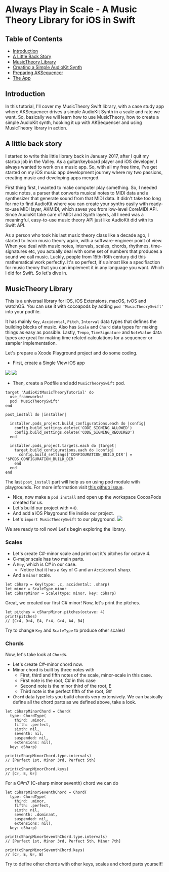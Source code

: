 Always Play in Scale - A Music Theory Library for iOS in Swift
===

Table of Contents
---
- [Introduction](#intro)
- [A Little Back Story](#backstory)
- [MusicTheory Library](#music-theory)
- [Creating a Simple AudioKit Synth](#aksynth)
- [Preparing AKSequencer](#aksequencer)
- [The App](#app)

Introduction <a name="intro"></a>
---

In this tutorial, I'll cover my MusicTheory Swift library, with a case study app where AKSequencer drives a simple AudioKit Synth in a scale and rate we want. So, basically we will learn how to use MusicTheory, how to create a simple AudioKit synth, hooking it up with AKSequencer and using MusicTheory library in action.

A little back story <a name="backstory"></a>
---

I started to write this little library back in January 2017, after I quit my startup job in the Valley. As a guitar/keyboard player and iOS developer, I always wanted to work on a music app. So, with all my free time, I've get started on my iOS music app development journey where my two passions, creating music and developing apps merged. 

First thing first, I wanted to make computer play something. So, I needed music notes, a parser that converts musical notes to MIDI data and a synthesizer that generate sound from that MIDI data. It didn't take too long for me to find AudioKit where you can create your synths easily with ready-to-use MIDI layer, AKMIDI, which saves you from low-level CoreMIDI API. Since AudioKit take care of MIDI and Synth layers, all I need was a meaningful, easy-to-use music theory API just like AudioKit did with its Swift API. 

As a person who took his last music theory class like a decade ago, I started to learn music theory again, with a software-engineer point of view. When you deal with music notes, intervals, scales, chords, rhythmes, time-signatures etc, you actually deal with some set of numbers that produces a sound we call music. Luckly, people from 15th-16th century did this mathematical work perfectly. It's so perfect, it's almost like a specifiaction for music theory that you can implement it in any language you want. Which I did for Swift. So let's dive in.

MusicTheory Library <a name="music-theory"></a>
---

This is a universal library for iOS, iOS Extensions, macOS, tvOS and watchOS. You can use it with cocoapods by adding `pod 'MusicTheorySwift'` into your podfile.  

It has mainly `Key`, `Accidental`, `Pitch`, `Interval` data types that defines the building blocks of music. Also has `Scale` and `Chord` data types for making things as easy as possible. Lastly, `Tempo`, `TimeSignature` and `NoteValue` data types are great for making time related calculations for a sequencer or sampler implementation.

Let's prepare a Xcode Playground project and do some coding.  

- First, create a Single View iOS app 

![](ss1.png)
![](ss2.png)

- Then, create a Podfile and add `MusicTheorySwift` pod.

```
target 'AudioKitMusicTheoryTutorial' do
  use_frameworks!
  pod 'MusicTheorySwift'
end

post_install do |installer|

  installer.pods_project.build_configurations.each do |config|
    config.build_settings.delete('CODE_SIGNING_ALLOWED')
    config.build_settings.delete('CODE_SIGNING_REQUIRED')
  end

  installer.pods_project.targets.each do |target|
    target.build_configurations.each do |config|
      config.build_settings['CONFIGURATION_BUILD_DIR'] = '$PODS_CONFIGURATION_BUILD_DIR'
    end
  end
end
```

The last `post_install` part will help us on using pod module with playgrounds.
For more information visit [this github issue](https://github.com/ReactiveX/RxSwift/issues/1660).

- Nice, now make a `pod install` and open up the workspace CocoaPods created for us.
- Let's build our project with `⌘+B`.
- And add a iOS Playground file inside our project.
- Let's `import MusicTheorySwift` to our playground.
![](ss3.png)

We are ready to roll now! Let's begin exploring the library.

### Scales

* Let's create C#-minor scale and print out it's pitches for octave 4.
* C-major scale has two main parts. 
* A `Key`, which is C# in our case.
	* Notice that it has a `Key` of C and an `Accidental` sharp.	 
* And a `minor` scale.

```
let cSharp = Key(type: .c, accidental: .sharp)
let minor = ScaleType.minor
let cSharpMinor = Scale(type: minor, key: cSharp)
```

Great, we created our first C# minor! Now, let's print the pitches.

```
let pitches = cSharpMinor.pitches(octave: 4)
print(pitches)
// [C♯4, D♯4, E4, F♯4, G♯4, A4, B4]
```

Try to change `Key` and `ScaleType` to produce other scales!

### Chords

Now, let's take look at `Chord`s.
  
* Let's create C#-minor chord now.  
* Minor chord is built by three notes with 
	* First, third and fifth notes of the scale, minor-scale in this case.
	* First note is the root, C# in this case
	* Second note is the minor third of the root, E
	* Third note is the perfect fifth of the root, G#
* `Chord` data type lets you build chords very extensively. We can basically define all the chord parts as we defined above, take a look.

```
let cSharpMinorChord = Chord(
  type: ChordType(
    third: .minor,
    fifth: .perfect,
    sixth: nil,
    seventh: nil,
    suspended: nil,
    extensions: nil),
  key: cSharp)

print(cSharpMinorChord.type.intervals)
// [Perfect 1st, Minor 3rd, Perfect 5th]

print(cSharpMinorChord.keys)
// [C♯, E, G♯]
```

For a C#m7 (C-sharp minor seventh) chord we can do

```
let cSharpMinorSeventhChord = Chord(
  type: ChordType(
    third: .minor,
    fifth: .perfect,
    sixth: nil,
    seventh: .dominant,
    suspended: nil,
    extensions: nil),
  key: cSharp)

print(cSharpMinorSeventhChord.type.intervals)
// [Perfect 1st, Minor 3rd, Perfect 5th, Minor 7th]

print(cSharpMinorSeventhChord.keys)
// [C♯, E, G♯, B]
```

Try to define other chords with other keys, scales and chord parts yourself!



